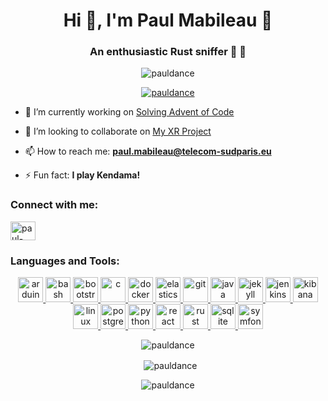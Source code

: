 <h1 align="center">Hi 👋, I'm Paul Mabileau 🤪</h1>
<h3 align="center">An enthusiastic Rust sniffer 👃 🦀</h3>

<p align="center">
<img src="https://komarev.com/ghpvc/?username=pauldance&label=Profile%20views&color=0e75b6&style=flat"
     alt="pauldance"/>
</p>

<p align="center">
<a href="https://github.com/ryo-ma/github-profile-trophy">
    <img src="https://github-profile-trophy.vercel.app/?username=pauldance"
         alt="pauldance"/>
</a>
</p>

- 🔭 I’m currently working on [Solving Advent of Code](https://github.com/club-code/CodingChallenges)

- 👯 I’m looking to collaborate on [My XR Project](https://github.com/PaulDance/xr)

- 📫 How to reach me: **paul.mabileau@telecom-sudparis.eu**

- ⚡ Fun fact: **I play Kendama!**

<h3 align="left">Connect with me:</h3>
<p align="left">
<a href="https://linkedin.com/in/paul-mabileau-b70ab3178" target="_blank">
    <img align="center"
         src="https://cdn.jsdelivr.net/npm/simple-icons@3.0.1/icons/linkedin.svg"
         alt="paul-mabileau-b70ab3178"
         height="30"
         width="40"/>
</a>
</p>

<h3 align="left">Languages and Tools:</h3>
<p align="center">
<a href="https://www.arduino.cc/" target="_blank">
    <img src="https://cdn.worldvectorlogo.com/logos/arduino-1.svg"
         alt="arduino"
         width="40"
         height="40"/>
</a>
<a href="https://www.gnu.org/software/bash/" target="_blank">
    <img src="https://www.vectorlogo.zone/logos/gnu_bash/gnu_bash-icon.svg"
         alt="bash"
         width="40"
         height="40"/>
</a>
<a href="https://getbootstrap.com" target="_blank">
    <img src="https://devicons.github.io/devicon/devicon.git/icons/bootstrap/bootstrap-plain.svg"
         alt="bootstrap"
         width="40"
         height="40"/>
</a>
<a href="https://www.cprogramming.com/" target="_blank">
    <img src="https://devicons.github.io/devicon/devicon.git/icons/c/c-original.svg"
         alt="c"
         width="40"
         height="40"/>
</a>
<a href="https://www.docker.com/" target="_blank">
    <img src="https://devicons.github.io/devicon/devicon.git/icons/docker/docker-original-wordmark.svg"
         alt="docker"
         width="40"
         height="40"/>
</a>
<a href="https://www.elastic.co" target="_blank">
    <img src="https://www.vectorlogo.zone/logos/elastic/elastic-icon.svg"
         alt="elasticsearch"
         width="40"
         height="40"/>
</a>
<a href="https://git-scm.com/" target="_blank">
    <img src="https://www.vectorlogo.zone/logos/git-scm/git-scm-icon.svg"
         alt="git"
         width="40"
         height="40"/>
</a>
<a href="https://www.java.com" target="_blank">
    <img src="https://devicons.github.io/devicon/devicon.git/icons/java/java-original-wordmark.svg"
         alt="java"
         width="40"
         height="40"/>
</a>
<a href="https://jekyllrb.com/" target="_blank">
    <img src="https://www.vectorlogo.zone/logos/jekyllrb/jekyllrb-icon.svg"
         alt="jekyll"
         width="40"
         height="40"/>
</a>
<a href="https://www.jenkins.io" target="_blank">
    <img src="https://www.vectorlogo.zone/logos/jenkins/jenkins-icon.svg"
         alt="jenkins"
         width="40"
         height="40"/>
</a>
<a href="https://www.elastic.co/kibana" target="_blank">
    <img src="https://www.vectorlogo.zone/logos/elasticco_kibana/elasticco_kibana-icon.svg"
         alt="kibana"
         width="40"
         height="40"/>
</a>
<a href="https://www.linux.org/" target="_blank">
    <img src="https://devicons.github.io/devicon/devicon.git/icons/linux/linux-original.svg"
         alt="linux"
         width="40"
         height="40"/>
</a>
<a href="https://www.postgresql.org" target="_blank">
    <img src="https://devicons.github.io/devicon/devicon.git/icons/postgresql/postgresql-original-wordmark.svg"
         alt="postgresql"
         width="40"
         height="40"/>
</a>
<a href="https://www.python.org" target="_blank">
    <img src="https://devicons.github.io/devicon/devicon.git/icons/python/python-original.svg"
         alt="python"
         width="40"
         height="40"/>
</a>
<a href="https://reactjs.org/" target="_blank">
    <img src="https://devicons.github.io/devicon/devicon.git/icons/react/react-original-wordmark.svg"
         alt="react"
         width="40"
         height="40"/>
</a>
<a href="https://www.rust-lang.org" target="_blank">
    <img src="https://devicons.github.io/devicon/devicon.git/icons/rust/rust-plain.svg"
         alt="rust"
         width="40"
         height="40"/>
</a>
<a href="https://www.sqlite.org/" target="_blank">
    <img src="https://www.vectorlogo.zone/logos/sqlite/sqlite-icon.svg"
         alt="sqlite"
         width="40"
         height="40"/>
</a>
<a href="https://symfony.com" target="_blank">
    <img src="https://symfony.com/logos/symfony_black_03.svg"
         alt="symfony"
         width="40"
         height="40"/>
</a>
</p>

<p align="center">
<img align="center"
     src="https://github-readme-stats.vercel.app/api/top-langs?username=pauldance&show_icons=true&locale=en&layout=compact"
     alt="pauldance"/>
</p>

<p align="center">
&nbsp;
<img align="center"
     src="https://github-readme-stats.vercel.app/api?username=pauldance&show_icons=true&locale=en"
     alt="pauldance"/>
</p>

<p align="center">
<img align="center"
     src="https://github-readme-streak-stats.herokuapp.com/?user=pauldance&"
     alt="pauldance"/>
</p>
